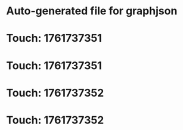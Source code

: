 # Auto-generated file for graphjson

# Touch: 1761737351

# Touch: 1761737351

# Touch: 1761737352

# Touch: 1761737352
